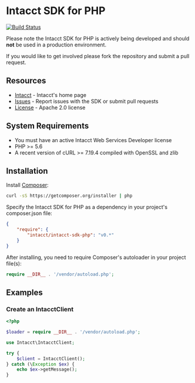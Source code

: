 # Intacct SDK for PHP

[![Build Status](https://travis-ci.org/Intacct/intacct-sdk-php.svg?branch=master)](https://travis-ci.org/Intacct/intacct-sdk-php)

Please note the Intacct SDK for PHP is actively being developed and should **not** be used in a production environment.

If you would like to get involved please fork the repository and submit a pull request.

## Resources

* [Intacct][intacct] - Intacct's home page
* [Issues][sdk-issues] - Report issues with the SDK or submit pull requests
* [License][sdk-license] - Apache 2.0 license

## System Requirements

* You must have an active Intacct Web Services Developer license
* PHP >= 5.6
* A recent version of cURL >= 7.19.4 compiled with OpenSSL and zlib

## Installation

Install [Composer][composer]:

```bash
curl -sS https://getcomposer.org/installer | php
```

Specify the Intacct SDK for PHP as a dependency in your project's composer.json file:

```json
{
    "require": {
        "intacct/intacct-sdk-php": "v0.*"
    }
}
```

After installing, you need to require Composer's autoloader in your project file(s):

```php
require __DIR__ . '/vendor/autoload.php';
```

## Examples

### Create an IntacctClient

```php
<?php

$loader = require __DIR__ . '/vendor/autoload.php';

use Intacct\IntacctClient;

try {
    $client = IntacctClient();
} catch (\Exception $ex) {
    echo $ex->getMessage();
}
```

[intacct]: http://www.intacct.com
[sdk-issues]: https://github.com/Intacct/intacct-sdk-php/issues
[sdk-license]: http://www.apache.org/licenses/LICENSE-2.0
[composer]: https://getcomposer.org/
[packagist]: https://packagist.org/packages/intacct/intacct-sdk-php
